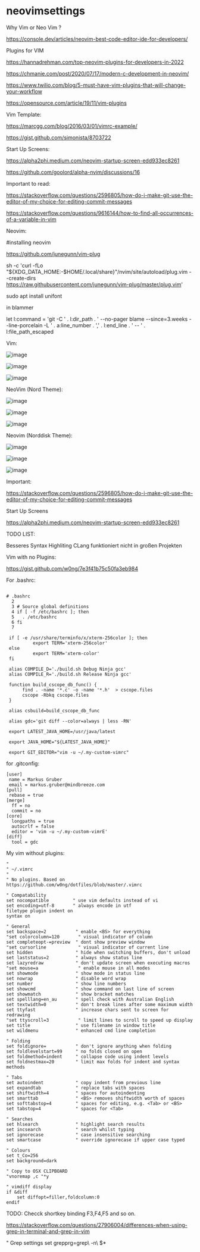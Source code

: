 # neovimsettings

Why Vim or Neo Vim ?

https://console.dev/articles/neovim-best-code-editor-ide-for-developers/

Plugins for VIM

https://hannadrehman.com/top-neovim-plugins-for-developers-in-2022

https://chmanie.com/post/2020/07/17/modern-c-development-in-neovim/

https://www.twilio.com/blog/5-must-have-vim-plugins-that-will-change-your-workflow

https://opensource.com/article/19/11/vim-plugins

Vim Template:

https://marcgg.com/blog/2016/03/01/vimrc-example/

https://gist.github.com/simonista/8703722

Start Up Screens:

https://alpha2phi.medium.com/neovim-startup-screen-edd933ec8261

https://github.com/goolord/alpha-nvim/discussions/16

Important to read:

https://stackoverflow.com/questions/2596805/how-do-i-make-git-use-the-editor-of-my-choice-for-editing-commit-messages

https://stackoverflow.com/questions/9616144/how-to-find-all-occurrences-of-a-variable-in-vim

Neovim:

#installing neovim

https://github.com/junegunn/vim-plug

sh -c 'curl -fLo "${XDG_DATA_HOME:-$HOME/.local/share}"/nvim/site/autoload/plug.vim --create-dirs \
       https://raw.githubusercontent.com/junegunn/vim-plug/master/plug.vim'

sudo apt install unifont


in blammer

let l:command = 'git -C ' . l:dir_path . ' --no-pager blame --since=3.weeks --line-porcelain -L ' . a:line_number . ',' . l:end_line . ' -- ' . l:file_path_escaped


Vim:

![image](https://user-images.githubusercontent.com/32228946/198881723-f3244ae9-29cf-4571-b08c-a2bc48f7ae64.png)

![image](https://user-images.githubusercontent.com/32228946/198881760-d56478ca-2916-4e41-a59f-754e07b7a83c.png)

![image](https://user-images.githubusercontent.com/32228946/198881793-f92cf0ab-d90d-4bf3-9c59-e363d6c7ef48.png)

NeoVim (Nord Theme):

![image](https://user-images.githubusercontent.com/32228946/201435674-ec0661c8-91c3-4d9d-a3b2-450a6d7581bb.png)

![image](https://user-images.githubusercontent.com/32228946/201435699-cdb03f7f-aed5-4d92-bc35-4bc09bcda729.png)

![image](https://user-images.githubusercontent.com/32228946/201435733-4aa323f8-5251-4f25-8ff7-e276a38cfae9.png)

Neovim (Norddisk Theme):

![image](https://user-images.githubusercontent.com/32228946/202894974-95288655-dc70-4098-93be-7821877e6fdd.png)

![image](https://user-images.githubusercontent.com/32228946/202894989-f5e4db23-b03d-4494-808f-3b4a8557dee8.png)

![image](https://user-images.githubusercontent.com/32228946/202895008-fde82892-f6a7-4db2-ab99-5191dc723bca.png)


Important:

https://stackoverflow.com/questions/2596805/how-do-i-make-git-use-the-editor-of-my-choice-for-editing-commit-messages

Start Up Screens

https://alpha2phi.medium.com/neovim-startup-screen-edd933ec8261

TODO LIST: 

Besseres Syntax Highliting 
CLang funktioniert nicht in großen Projekten 

Vim with no Plugins: 

https://gist.github.com/w0ng/7e3f41b75c50fa3eb984

For .bashrc:

```

# .bashrc
  2
  3 # Source global definitions
  4 if [ -f /etc/bashrc ]; then
  5   . /etc/bashrc
  6 fi
  7
  
 if [ -e /usr/share/terminfo/x/xterm-256color ]; then
          export TERM='xterm-256color'
 else
          export TERM='xterm-color'
 fi

 alias COMPILE_D='./build.sh Debug Ninja gcc'
 alias COMPILE_R='./build.sh Release Ninja gcc'
 
 function build_cscope_db_func() {
      find . -name '*.c' -o -name '*.h'  > cscope.files
      cscope -Rbkq cscope.files
 }
 
 alias csbuild=build_cscope_db_func
 
 alias gdc='git diff --color=always | less -RN'
 
 export LATEST_JAVA_HOME=/usr/java/latest
 
 export JAVA_HOME="${LATEST_JAVA_HOME}"

 export GIT_EDITOR="vim -u ~/.my-custom-vimrc"

```

for .gitconfig:

```
[user]
 name = Markus Gruber
 email = markus.gruber@mindbreeze.com
[pull]
 rebase = true
[merge]
  ff = no
  commit = no
[core]
  longpaths = true
  autocrlf = false
  editor = 'vim -u ~/.my-custom-vimrE'
[diff]
  tool = gdc
```

My vim without plugins:

```
"
" ~/.vimrc
"
" No plugins. Based on https://github.com/w0ng/dotfiles/blob/master/.vimrc

" Compatability
set nocompatible         " use vim defaults instead of vi
set encoding=utf-8       " always encode in utf
filetype plugin indent on
syntax on

" General
set backspace=2           " enable <BS> for everything
"set colorcolumn=120       " visual indicator of column
set completeopt-=preview  " dont show preview window
"set cursorline            " visual indicator of current line
set hidden                " hide when switching buffers, don't unload
set laststatus=2          " always show status line
set lazyredraw            " don't update screen when executing macros
"set mouse=a               " enable mouse in all modes
set showmode              " show mode in status line
set nowrap                " disable word wrap
set number                " show line numbers
set showcmd               " show command on last line of screen
set showmatch             " show bracket matches
set spelllang=en_au       " spell check with Australian English
set textwidth=0           " don't break lines after some maximum width
set ttyfast               " increase chars sent to screen for redrawing
"set ttyscroll=3           " limit lines to scroll to speed up display
set title                 " use filename in window title
set wildmenu              " enhanced cmd line completion

" Folding
set foldignore=           " don't ignore anything when folding
set foldlevelstart=99     " no folds closed on open
set foldmethod=indent     " collapse code using indent levels
set foldnestmax=20        " limit max folds for indent and syntax methods

" Tabs
set autoindent            " copy indent from previous line
set expandtab             " replace tabs with spaces
set shiftwidth=4          " spaces for autoindenting
set smarttab              " <BS> removes shiftwidth worth of spaces
set softtabstop=4         " spaces for editing, e.g. <Tab> or <BS>
set tabstop=4             " spaces for <Tab>

" Searches
set hlsearch              " highlight search results
set incsearch             " search whilst typing
set ignorecase            " case insensitive searching
set smartcase             " override ignorecase if upper case typed

" Colours
set t_Co=256
set background=dark

" Copy to OSX CLIPBOARD
"vnoremap ,c "*y

" vimdiff display
if &diff
    set diffopt=filler,foldcolumn:0
endif
```

TODO: Checck shortkey binding F3,F4,F5 and so on.

https://stackoverflow.com/questions/27906004/differences-when-using-grep-in-terminal-and-grep-in-vim

" Grep settings
set grepprg=grep\ -n\ $*
